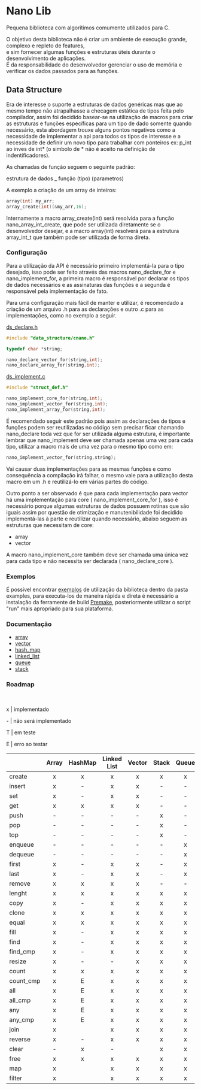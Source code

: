 # Nano Lib
Pequena biblioteca com algorítimos comumente utilizados para C. <br>

O objetivo desta biblioteca não é criar um ambiente de execução grande, complexo e repleto de features,<br> e sim fornecer algumas funções e estruturas úteis durante o desenvolvimento de aplicações.<br> É da responsabilidade do desenvolvedor gerenciar o uso de memória e verificar os dados passados para as funções.

## Data Structure

Era de interesse o suporte a estruturas de dados genéricas mas que ao mesmo tempo não atrapalhasse a checagem estática de tipos feita pelo compilador, assim foi decidido basear-se na utilização de macros para criar as estruturas e funções específicas para um tipo de dado somente quando necessário, esta abordagem trouxe alguns pontos negativos como a necessidade de implementar a api para todos os tipos de interesse e a necessidade de definir um novo tipo para trabalhar com ponteiros ex: p_int ao inves de int* (o simbolo de * não é aceito na definição de indentificadores).

As chamadas de função seguem o seguinte padrão:

estrutura de dados _ função (tipo) (parametros)

A exemplo a criação de um array de inteiros:
```C
array(int) my_arr;
array_create(int)(&my_arr,16);
```
Internamente a macro array_create(int) será resolvida para a função nano_array_int_create, que pode ser utilizada diretamente se o desenvolvedor desejar, e a macro array(int) resolverá para a estrutura array_int_t que também pode ser utilizada de forma direta.

### Configuração

Para a utilização da API é necessário primeiro implementá-la para o tipo desejado, isso pode ser feito através das macros nano_declare_for e nano_implement_for, a primeira macro é responsável por declarar os tipos de dados necessários e as assinaturas das funções e a segunda é responsável pela implementação de fato.

Para uma configuração mais fácil de manter e utilizar, é recomendado a criação de um arquivo .h para as declarações e outro .c para as implementações, como no exemplo a seguir.

<ins>ds_declare.h</ins>

```C
#include "data_structure/cnano.h"

typedef char *string;

nano_declare_vector_for(string,int);
nano_declare_array_for(string,int);
```
<ins>ds_implement.c</ins>
```C
#include "struct_def.h"

nano_implement_core_for(string,int);
nano_implement_vector_for(string,int);
nano_implement_array_for(string,int);
```

É recomendado seguir este padrão pois assim as declarações de tipos e funções podem ser reutilizadas no código sem precisar ficar chamando nano_declare toda vez que for ser utilizada alguma estrutura, é importante lembrar que nano_implement deve ser chamada apenas uma vez para cada tipo, utilizar a macro mais de uma vez para o mesmo tipo como em:

```C
nano_implement_vector_for(string,string);
```
Vai causar duas implementações para as mesmas funções e como consequência a compilação irá falhar, o mesmo vale para a utilização desta macro em um .h e reutilizá-lo em várias partes do código.

Outro ponto a ser observado é que para cada implementação para vector há uma implementação para core ( nano_implement_core_for ), isso é necessário porque algumas estruturas de dados possuem rotinas que são iguais assim por questão de otimização e manutenibilidade foi decidido implementá-las à parte e reutilizar quando necessário, abaixo seguem as estruturas que necessitam de core:

* array
* vector

A macro nano_implement_core também deve ser chamada uma única vez para cada tipo e não necessita ser declarada ( nano_declare_core ).

### Exemplos

É possível encontrar [exemplos](examples) de utilização da biblioteca dentro da pasta examples, para executa-los de maneira rápida e direta é necessário a instalação da ferramente de build [Premake](https://premake.github.io/), posteriormente utilizar o script "run" mais apropriado para sua plataforma.


### Documentação

* [array](docs/nano_array.md)
* [vector](docs/nano_vector.md)
* [hash_map](docs/nano_hash.md)
* [linked_list](docs/nano_linked_list.md)
* [queue](docs/nano_queue.md)
* [stack](docs/nano_stack.md)

### Roadmap
<br>
<p> x | implementado </p>
<p> - | não será implementado </p>
<p> T | em teste </p>
<p> E | erro ao testar </p>


|          | Array  | HashMap  | Linked List  | Vector | Stack | Queue |
| :------- | :----: | :------: | :----------: | :----: | :---: | :---: |
| create   |   x    |     x    |      x       |   x    |   x   |   x   |        
| insert   |   x    |     -    |      x       |   x    |   -   |   -   | 
| set      |   x    |     -    |      x       |   x    |   -   |   -   | 
| get      |   x    |     x    |      x       |   x    |   -   |   -   | 
| push     |   -    |     -    |      -       |   -    |   x   |   -   |
| pop      |   -    |     -    |      -       |   -    |   x   |   -   |
| top      |   -    |     -    |      -       |   -    |   x   |   -   |
| enqueue  |   -    |     -    |      -       |   -    |   -   |   x   |
| dequeue  |   -    |     -    |      -       |   -    |   -   |   x   |
| first    |   x    |     -    |      x       |   x    |   -   |   x   | 
| last     |   x    |     -    |      x       |   x    |   -   |   x   | 
| remove   |   x    |     x    |      x       |   x    |   -   |   -   | 
| lenght   |   x    |     x    |      x       |   x    |   x   |   x   | 
| copy     |   x    |     -    |      x       |   x    |   x   |   x   | 
| clone    |   x    |     x    |      x       |   x    |   x   |   x   | 
| equal    |   x    |     x    |      x       |   x    |   x   |   x   | 
| fill     |   x    |     -    |      x       |   x    |   x   |   x   | 
| find     |   x    |     -    |      x       |   x    |   x   |   x   | 
| find_cmp |   x    |     -    |      x       |   x    |   x   |   x   | 
| resize   |   x    |     -    |      -       |   x    |   x   |   x   | 
| count    |   x    |     x    |      x       |   x    |   x   |   x   | 
| count_cmp|   x    |     E    |      x       |   x    |   x   |   x   | 
| all      |   x    |     E    |      x       |   x    |   x   |   x   | 
| all_cmp  |   x    |     E    |      x       |   x    |   x   |   x   | 
| any      |   x    |     E    |      x       |   x    |   x   |   x   | 
| any_cmp  |   x    |     E    |      x       |   x    |   x   |   x   | 
| join     |   x    |          |      x       |   x    |   x   |   x   | 
| reverse  |   x    |     -    |      x       |   x    |   x   |   x   | 
| clear    |   -    |     x    |      -       |        |   x   |   x   | 
| free     |   x    |     x    |      x       |   x    |   x   |   x   | 
| map      |   x    |          |      x       |   x    |   x   |   x   | 
| filter   |   x    |          |      x       |   x    |   x   |   x   |